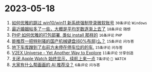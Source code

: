 # 2023-05-18

1. [如何优雅的跳过 win10/win11 新系统强制登录微软账号](https://www.v2ex.com/t/940889) `30条评论` `Windows`
1. [最近婚姻帖多了一些，大概是平均岁数逐渐上去了](https://www.v2ex.com/t/940894) `18条评论` `随想`
1. [PHP 如何优雅的打包部署, 类似 install 那样的](https://www.v2ex.com/t/940901) `16条评论` `PHP`
1. [能推荐一把特别骚的国产机械键盘(60%布局)么？](https://www.v2ex.com/t/940883) `15条评论` `问与答`
1. [地下车库蹭到了右前方未停在停车位的的车.](https://www.v2ex.com/t/940878) `15条评论` `问与答`
1. [V2EX Universe - Yet Another Way to Explore](https://www.v2ex.com/t/940876) `11条评论` `分享创造`
1. [关闭 Apple Watch 始终显示，续航上来一点](https://www.v2ex.com/t/940893) `7条评论` ` WATCH`
1. [大家有什么帮画画的 AI 推荐没？](https://www.v2ex.com/t/940897) `6条评论` `问与答`
